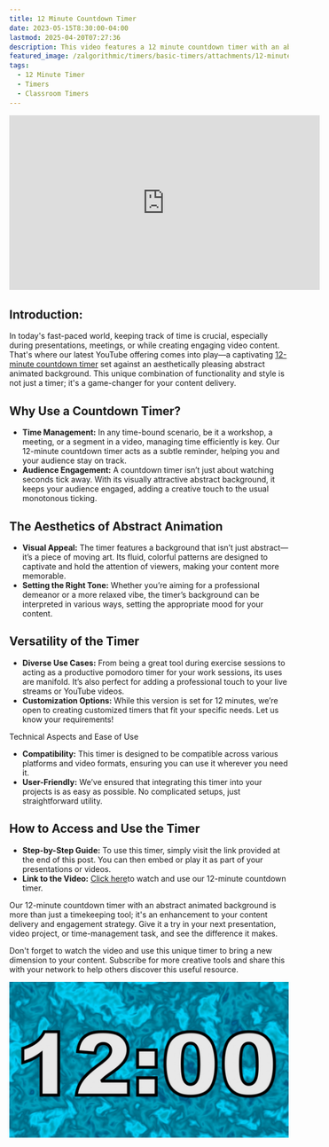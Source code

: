 ```yaml
---
title: 12 Minute Countdown Timer
date: 2023-05-15T8:30:00-04:00
lastmod: 2025-04-20T07:27:36
description: This video features a 12 minute countdown timer with an abstract animated background.
featured_image: /zalgorithmic/timers/basic-timers/attachments/12-minute-timer.jpg
tags:
  - 12 Minute Timer
  - Timers
  - Classroom Timers
---
```


<div class="iframe-16-9-container">
<iframe class="youTubeIframe" width="560" height="315" src="https://www.youtube.com/embed/NS-_N1cBg8Y" title="YouTube video player" frameborder="0" allow="accelerometer; autoplay; clipboard-write; encrypted-media; gyroscope; picture-in-picture; web-share" allowfullscreen></iframe>
</div>

## Introduction:

In today's fast-paced world, keeping track of time is crucial, especially during presentations, meetings, or while creating engaging video content. That's where our latest YouTube offering comes into play—a captivating [12-minute countdown timer](https://youtu.be/NS-_N1cBg8Y) set against an aesthetically pleasing abstract animated background. This unique combination of functionality and style is not just a timer; it's a game-changer for your content delivery.

## Why Use a Countdown Timer?

- **Time Management:** In any time-bound scenario, be it a workshop, a meeting, or a segment in a video, managing time efficiently is key. Our 12-minute countdown timer acts as a subtle reminder, helping you and your audience stay on track.
- **Audience Engagement:** A countdown timer isn’t just about watching seconds tick away. With its visually attractive abstract background, it keeps your audience engaged, adding a creative touch to the usual monotonous ticking.

## The Aesthetics of Abstract Animation

- **Visual Appeal:** The timer features a background that isn’t just abstract—it’s a piece of moving art. Its fluid, colorful patterns are designed to captivate and hold the attention of viewers, making your content more memorable.
- **Setting the Right Tone:** Whether you’re aiming for a professional demeanor or a more relaxed vibe, the timer’s background can be interpreted in various ways, setting the appropriate mood for your content.

## Versatility of the Timer

- **Diverse Use Cases:** From being a great tool during exercise sessions to acting as a productive pomodoro timer for your work sessions, its uses are manifold. It’s also perfect for adding a professional touch to your live streams or YouTube videos.
- **Customization Options:** While this version is set for 12 minutes, we’re open to creating customized timers that fit your specific needs. Let us know your requirements!

Technical Aspects and Ease of Use

- **Compatibility:** This timer is designed to be compatible across various platforms and video formats, ensuring you can use it wherever you need it.
- **User-Friendly:** We’ve ensured that integrating this timer into your projects is as easy as possible. No complicated setups, just straightforward utility.

## How to Access and Use the Timer

- **Step-by-Step Guide:** To use this timer, simply visit the link provided at the end of this post. You can then embed or play it as part of your presentations or videos.
- **Link to the Video:** [Click here](https://youtu.be/NS-_N1cBg8Y)to watch and use our 12-minute countdown timer.

Our 12-minute countdown timer with an abstract animated background is more than just a timekeeping tool; it's an enhancement to your content delivery and engagement strategy. Give it a try in your next presentation, video project, or time-management task, and see the difference it makes.

Don't forget to watch the video and use this unique timer to bring a new dimension to your content. Subscribe for more creative tools and share this with your network to help others discover this useful resource.

[![12 Minute Timer](./attachments/12-minute-timer.jpg)](https://youtu.be/NS-_N1cBg8Y)
